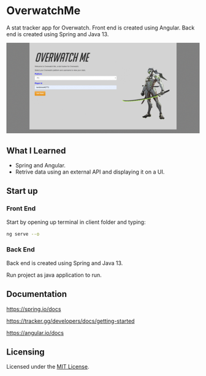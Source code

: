 # OverwatchMe
A stat tracker app for Overwatch. Front end is created using Angular. Back end is created using Spring and Java 13.

![alt image](https://raw.githubusercontent.com/kenbinner/OverwatchMe/master/animation.gif)


## What I Learned
- Spring and Angular.
- Retrive data using an external API and displaying it on a UI.

## Start up
### Front End
Start by opening up terminal in client folder and typing:
```bash
ng serve --o
```

### Back End
Back end is created using Spring and Java 13.

Run project as java application to run.

## Documentation

https://spring.io/docs

https://tracker.gg/developers/docs/getting-started

https://angular.io/docs

## Licensing

Licensed under the [MIT License](LICENSE).
